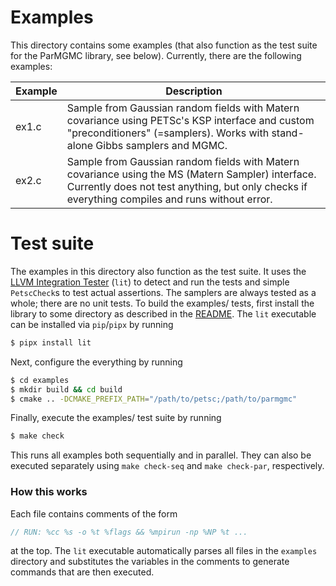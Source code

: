 # Examples

This directory contains some examples (that also function as the test suite for the ParMGMC library, see below). Currently, there are the following examples:

| Example | Description                                                                                                                                              |
|---------|----------------------------------------------------------------------------------------------------------------------------------------------------------|
| ex1.c   | Sample from Gaussian random fields with Matern covariance using PETSc's KSP interface and custom "preconditioners" (=samplers). Works with stand-alone Gibbs samplers and MGMC. |
| ex2.c   | Sample from Gaussian random fields with Matern covariance using the MS (Matern Sampler) interface. Currently does not test anything, but only checks if everything compiles and runs without error. |

# Test suite

The examples in this directory also function as the test suite. It uses the [LLVM Integration Tester](https://llvm.org/docs/CommandGuide/lit.html) (`lit`) to detect and run the tests and simple `PetscCheck`s to test actual assertions. The samplers are always tested as a whole; there are no unit tests. To build the examples/ tests, first install the library to some directory as described in the [README](/README.md). The `lit` executable can be installed via `pip`/`pipx` by running

```bash
$ pipx install lit
```

Next, configure the everything by running

```bash
$ cd examples
$ mkdir build && cd build
$ cmake .. -DCMAKE_PREFIX_PATH="/path/to/petsc;/path/to/parmgmc"
```

Finally, execute the examples/ test suite by running

```bash
$ make check
```
This runs all examples both sequentially and in parallel. They can also be executed separately using `make check-seq` and `make check-par`, respectively.

### How this works
Each file contains comments of the form
```c
// RUN: %cc %s -o %t %flags && %mpirun -np %NP %t ...
```
at the top. The `lit` executable automatically parses all files in the `examples` directory and substitutes the variables in the comments to generate commands that are then executed.
